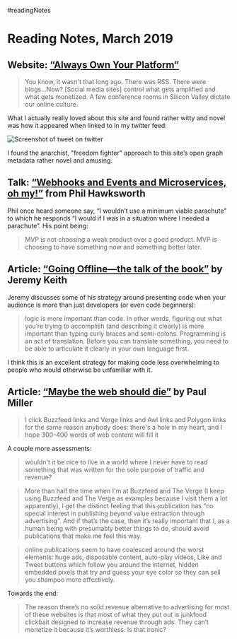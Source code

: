 #readingNotes

# Reading Notes, March 2019

## Website: [“Always Own Your Platform”](http://alwaysownyourplatform.com)

> You know, it wasn't that long ago. There was RSS. There were blogs...Now? [Social media sites] control what gets amplified and what gets monetized. A few conference rooms in Silicon Valley dictate our online culture.

What I actually really loved about this site and found rather witty and novel was how it appeared when linked to in my twitter feed:

![Screenshot of tweet on twitter](https://cdn.jim-nielsen.com/blog/2019/reading-notes-march-twitter-open-graph-preview.jpg)

I found the anarchist, "freedom fighter" approach to this site’s open graph metadata rather novel and amusing.

## Talk: [“Webhooks and Events and Microservices, oh my!”](https://noti.st/philhawksworth/Vj0mid/webhooks-and-events-and-microservices-oh-my) from Phil Hawksworth

Phil once heard someone say, “I wouldn’t use a minimum viable parachute” to which he responds “I would if I was in a situation where I needed a parachute”. His point being:

> MVP is not choosing a weak product over a good product. MVP is choosing to have something now and something better later.

## Article: [“Going Offline—the talk of the book”](https://adactio.com/journal/14911) by Jeremy Keith

Jeremy discusses some of his strategy around presenting code when your audience is more than just developers (or even code beginners): 

> logic is more important than code. In other words, figuring out what you’re trying to accomplish (and describing it clearly) is more important than typing curly braces and semi-colons. Programming is an act of translation. Before you can translate something, you need to be able to articulate it clearly in your own language first. 

I think this is an excellent strategy for making code less overwhelming to people who would otherwise be unfamiliar with it.

## Article: [“Maybe the web should die”](https://pauljmiller.com/maybe-the-web-should-die.html) by Paul Miller

> I click Buzzfeed links and Verge links and Awl links and Polygon links for the same reason anybody does: there's a hole in my heart, and I hope 300-400 words of web content will fill it

A couple more assessments:

> wouldn't it be nice to live in a world where I never have to read something that was written for the sole purpose of traffic and revenue?

> More than half the time when I'm at Buzzfeed and The Verge (I keep using Buzzfeed and The Verge as examples because I visit them a lot apparently), I get the distinct feeling that this publication has “no special interest in publishing beyond value extraction through advertising”. And if that’s the case, then it’s really important that I, as a human being with presumably better things to do, should avoid publications that make me feel this way.

> online publications seem to have coalesced around the worst elements: huge ads, disposable content, auto-play videos, Like and Tweet buttons which follow you around the internet, hidden embedded pixels that try and guess your eye color so they can sell you shampoo more effectively.

Towards the end:

> The reason there’s no solid revenue alternative to advertising for most of these websites is that most of what they put out is junkfood clickbait designed to increase revenue through ads. They can’t monetize it because it’s worthless. Is that ironic?
